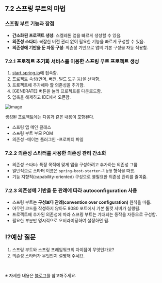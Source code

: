 ## 7.2 스프링 부트의 마법

### 스프링 부트 기능과 장점

- **간소화된 프로젝트 생성**: 스켈레톤 앱을 빠르게 생성할 수 있음.
- **의존성 스타터**: 복잡한 버전 관리 없이 필요한 기능을 빠르게 구성할 수 있음.
- **의존성에 기반을 둔 자동 구성**: 의존성 기반으로 앱의 기본 구성을 자동 적용함.

### 7.2.1 프로젝트 초기화 서비스를 이용한 스프링 부트 프로젝트 생성

1. [start.spring.io](https://start.spring.io/)에 접속함.
2. 프로젝트 속성(언어, 버전, 빌드 도구 등)을 선택함.
3. 프로젝트에 추가해야 할 의존성을 추가함.
4. [GENERATE] 버튼을 눌러 프로젝트를 다운로드함.
5. 압축을 해제하고 IDE에서 오픈함.

![image](https://github.com/user-attachments/assets/a0b89f5d-8152-4051-99c3-b081fed08924)

생성된 프로젝트에는 다음과 같은 내용이 포함된다.

- 스프링 앱 메인 클래스
- 스프링 부트 부모 POM
- 의존성
  -메이븐 플러그인
  -프로퍼티 파일

### 7.2.2 의존성 스타터를 사용한 의존성 관리 간소화

- 의존성 스타터: 특정 목적에 맞게 앱을 구성하려고 추가하는 의존성 그룹
- 일반적으로 스타터 이름은 `spring-boot-starter-기능명` 형식을 따름.
- 기능 지향적(capability-oriented) 구성으로 불필요한 의존성 관리를 줄여줌.

### 7.2.3 의존성에 기반을 둔 관례에 따라 autoconfiguration 사용

- 스프링 부트는 **구성보다 관례(convention over configuration)** 원칙을 따름.
- 아무런 코드를 작성하지 않아도 8080 포트에서 기본 톰캣 서버가 실행됨.
- 프로젝트에 추가된 의존성에 따라 스프링 부트는 기대되는 동작을 자동으로 구성함.
- 필요한 부분만 명시적으로 오버라이딩하여 설정하면 됨.

## ⁉️예상 질문

1. 스프링 부트와 스프링 프레임워크의 차이점이 무엇인가요?
2. 의존성 스타터가 무엇인지 설명해 주세요.

&nbsp;

※ 자세한 내용은 [블로그](https://mandusitstudy.tistory.com/423)를 참고해주세요.